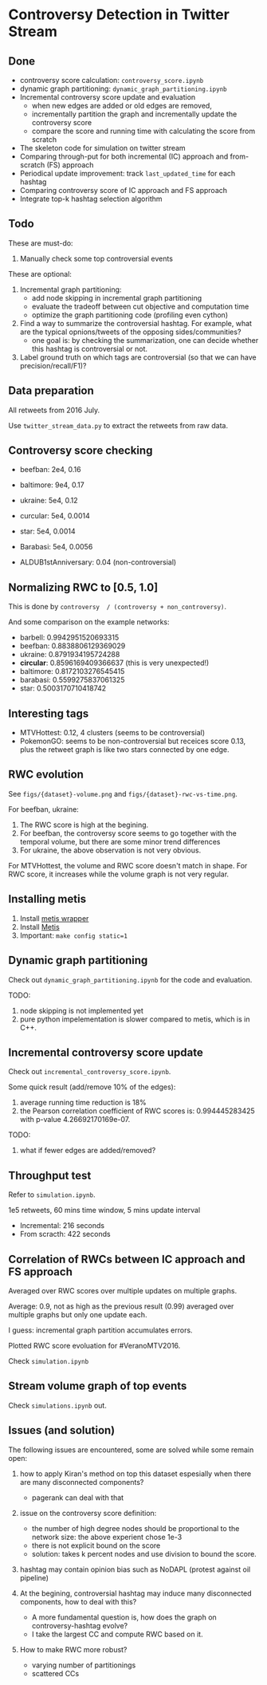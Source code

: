 # Controversy Detection in Twitter Stream

## Done

- controversy score calculation: `controversy_score.ipynb`
- dynamic graph partitioning: `dynamic_graph_partitioning.ipynb`
- Incremental controversy score update and evaluation
  - when new edges are added or old edges are removed,
  - incrementally partition the graph and incrementally update the controversy score
  - compare the score and running time with calculating the score from scratch
- The skeleton code for simulation on twitter stream
- Comparing through-put for both incremental (IC) approach and from-scratch (FS) approach
- Periodical update improvement: track `last_updated_time` for each hashtag
- Comparing controversy score of IC approach and FS approach
- Integrate top-k hashtag selection algorithm


## Todo

These are must-do:

1. Manually check some top controversial events


These are optional:

1. Incremental graph partitioning:
   - add node skipping in incremental graph partitioning
   - evaluate the tradeoff between cut objective and computation time
   - optimize the graph partitioning code (profiling even cython)
2. Find a way to summarize the controversial hashtag. For example, what are the typical opnions/tweets of the opposing sides/communities?
   - one goal is: by checking the summarization, one can decide whether this hashtag is controversial or not.
5. Label ground truth on which tags are controversial (so that we can have precision/recall/F1)?

## Data preparation

All retweets from 2016 July.

Use `twitter_stream_data.py` to extract the retweets from raw data.

## Controversy score checking

- beefban: 2e4, 0.16
- baltimore: 9e4, 0.17
- ukraine: 5e4, 0.12
- curcular: 5e4, 0.0014
- star: 5e4, 0.0014
- Barabasi: 5e4, 0.0056


- ALDUB1stAnniversary: 0.04 (non-controversial)

## Normalizing RWC to [0.5, 1.0]

This is done by `controversy  / (controversy + non_controversy)`.

And some comparison on the example networks:

- barbell: 0.9942951520693315
- beefban: 0.8838806129369029
- ukraine: 0.8791934195724288
- **circular**: 0.8596169409366637 (this is very unexpected!)
- baltimore: 0.8172103276545415
- barabasi: 0.5599275837061325
- star: 0.5003170710418742


## Interesting tags

- MTVHottest: 0.12, 4 clusters (seems to be controversial)
- PokemonGO: seems to be non-controversial but receices score 0.13, plus the retweet graph is like two stars connected by one edge.


## RWC evolution

See `figs/{dataset}-volume.png` and `figs/{dataset}-rwc-vs-time.png`.

For beefban, ukraine:

1. The RWC score is high at the begining.
2. For beefban, the controversy score seems to go together with the temporal volume, but there are some minor trend differences
3. For ukraine, the above observation is not very obvious.

For MTVHottest, the volume and RWC score doesn't match in shape.
For RWC score, it increases while the volume graph is not very regular. 

## Installing metis

1. Install [metis wrapper](http://metis.readthedocs.io/en/latest/)
2. Install [Metis](http://glaros.dtc.umn.edu/gkhome/metis/metis/download)
3. Important: `make config static=1`


## Dynamic graph partitioning

Check out `dynamic_graph_partitioning.ipynb` for the code and evaluation.

TODO:

1. node skipping is not implemented yet
2. pure python impelementation is slower compared to metis, which is in C++.

## Incremental controversy score update

Check out `incremental_controversy_score.ipynb`.

Some quick result (add/remove 10% of the edges):

1. average running time reduction is 18%
2. the Pearson correlation coefficient of RWC scores is: 0.994445283425 with p-value 4.26692170169e-07.

TODO:

1. what if fewer edges are added/removed?

## Throughput test

Refer to `simulation.ipynb`.


1e5 retweets, 60 mins time window, 5 mins update interval

- Incremental: 216 seconds
- From scracth: 422 seconds

## Correlation of RWCs between IC approach and FS approach

Averaged over RWC scores over multiple updates on multiple graphs.

Average: 0.9, not as high as the previous result (0.99) averaged over multiple graphs but only one update each.

I guess: incremental graph partition accumulates errors.

Plotted RWC score evoluation for \#VeranoMTV2016.

Check `simulation.ipynb`

## Stream volume graph of top events

Check `simulations.ipynb` out.

## Issues (and solution)

The following issues are encountered, some are solved while some remain open:


1. how to apply Kiran's method on top this dataset espesially when there are many disconnected components?
   - pagerank can deal with that
2. issue on the controversy score definition:
   - the number of high degree nodes should be proportional to the network size: the above experient chose 1e-3
   - there is not explicit bound on the score
   - solution: takes k percent nodes and use division to bound the score.
   
2. hashtag may contain opinion bias such as NoDAPL (protest against oil pipeline)
3. At the begining, controversial hashtag may induce many disconnected components, how to deal with this?
   - A more fundamental question is, how does the graph on controversy-hashtag evolve?
   - I take the largest CC and compute RWC based on it.
4. How to make RWC more robust?
   - varying number of partitionings
   - scattered CCs


